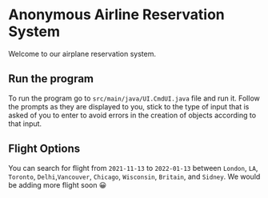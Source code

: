 # Anonymous Airline Reservation System 

Welcome to our airplane reservation system.

## Run the program

To run the program go to `src/main/java/UI.CmdUI.java` file and run it. Follow the prompts as they are displayed to you, stick to the type of input that is asked of you to enter to avoid errors in the creation of objects according to that input.

## Flight Options

You can search for flight from `2021-11-13` to `2022-01-13` between `London`, `LA`, `Toronto`, `Delhi`,`Vancouver`, `Chicago`, `Wisconsin`, `Britain`, and `Sidney`. We would be adding more flight soon 😀
